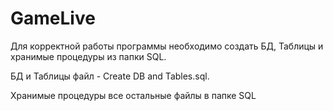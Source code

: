 # GameLive

Для корректной работы программы необходимо создать БД, Таблицы и хранимые процедуры из папки SQL.

БД и Таблицы файл - Create DB and Tables.sql.

Хранимые процедуры все остальные файлы в папке SQL
